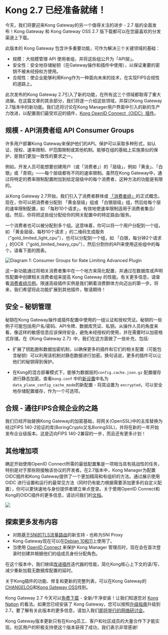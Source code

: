 # Kong 2.7 已经准备就绪！

今天，我们将要迎来Kong Gateway的另一个值得关注的进步 - 2.7 版的全面发布！Kong Gateway 和 Kong Gateway OSS 2.7 版下载都可以在您最喜欢的分发渠道上下载。

此版本的 Kong Gateway 包含许多重要功能，可作为解决三个关键领域的基础：

- 规模：大规模管理 API 使用者组，并将这些组公开为「API层」。
- 安全性：安全地存储秘钥（在Gateway操作和插件中使用），以保证重要的密钥不被未经授权方使用。
- 合规性：使企业能够利用Kong作为一种面向未来的技术，在实现FIPS合规性的道路上。 

此次发布的Kong Gateway 2.7引入了新的功能，在所有这三个领域都取得了重大进展。在这篇文章的其余部分，我们将逐一介绍这些领域，并探讨Kong Gateway 2.7版本中的新功能。我们还将讨论在Kong Manager用户界面中引入的新的生产力改进，以配置我们最受欢迎的插件，[Kong OpenID Connect（OIDC）插件](https://docs.konghq.com/hub/kong-inc/openid-connect/)。

## 规模 - API消费者组 API Consumer Groups

许多用户部署Kong Gateway来保护他们的API。保护可以采取多种形式，如认证、授权、速率限制、IP范围限制或其他机制。能够在组的基础上实施类似的保护，是我们更加一致性的要求之一。

例如，开发人员可能想要创建用户（或「消费者」）的「层级」，例如「黄金」、「白银」或「青铜」——每个层级都有不同的速率限制。虽然在Kong Gateway中，通过将特定的费率限制配置附加到给定层级中的每个消费者，这种方法的功能是有限的。

从Kong Gateway 2.7开始，我们引入了消费者群体或 [「消费者组」](https://docs.konghq.com/gateway/2.7.x/admin-api/consumer-groups/reference)的正式概念。现在，你可以把消费者分配到 「黄金层级」组或 「白银层级」组，然后给每个层的速率限制配置，如 「每秒10个请求」，有效地使速率限制适用于消费者集合/组。然后，你将把这些组分配给你的网关配置中的特定路由/服务。

一个消费者也可以被分配到多个组。这意味着，你可以将一个用户分配到一个组，如 「黄金层级，每秒10个请求 」的二维码生成服务（"gold_limited_light_cpu"），也可以分配到一个组，如 「白银，每分钟2个请求 」的OCR（"gold_limited_heavy_cpu"），然后分割你的API来使用这些组中的每个。请看下面的图表。

![Diagram 1: Consumer Groups for Rate Limiting Advanced Plugin](https://2tjosk2rxzc21medji3nfn1g-wpengine.netdna-ssl.com/wp-content/uploads/2021/12/Diagram-1-Consumer-Groups-for-Rate-Limiting-Advanced-Plugin-1536x860.jpg.webp)

这一新功能通过将相关消费者集中在一个地方来简化配置，并通过在数据库或声明性配置中创建相关消费者组来提高 Kong Gateway 的性能。有关更多信息，请查看[消费者组示例](https://docs.konghq.com/gateway/2.7.x/admin-api/consumer-groups/examples)。限速高级插件实例是我们朝着消费群体方向迈出的第一步。将来，我们希望将此功能扩展到其他插件，敬请期待！

## 安全 – 秘钥管理

秘钥在Kong Gateway操作或插件配置中使用的一组认证和授权凭证。秘钥的一些例子可能包括用户名/密码、API令牌、数据库凭证、私钥。从操作人员的角度来看，像这样的敏感信息应该保持安全，避免未经授权的使用，并在需要时以加密格式存储。在《Kong Gateway 2.7》中，我们在这方面做了一些补充，包括:

- 扩展了钥匙圈和数据加密机制，以确保更多的插件和它们的相关配置（可能包含秘钥）可以利用该机制对静态数据进行加密。换句话说，更多的插件可以让他们的秘钥得到保护。

- 在Kong的混合部署模式下，能够为数据层的`config.cache.json.gz` 配置缓存进行静态加密。查看`kong.conf` 中的[新设置](https://docs.konghq.com/gateway/2.7.x/reference/configuration/#data_plane_config_cache_mode)中名为`data_plane_config_cache_mode`的新配置 - 将其设置为 `encrypted`，可以安全地存储配置缓存，作为一个可选项。

## 合规 - 通往FIPS合规企业的之路

我们已经开始替换Kong Gateway的加密基础，将网关(OpenSSL)中的主库替换为经过FIPS 140-2验证的库(BoringCrypto又名BoringSSL)，并将在新的一年开始发布企业级版本。这是迈向FIPS 140-2兼容的一步，而且还有更多计划！

## 其他增加项

确定开始使用OpenID Connect所需的最低配置集是一项相当具有挑战性的任务，特别是对于那些刚接触该协议的开发者。在2.7版本中，Kong Manager为配置OIDC插件和Kong Gateway提供了一个更加精简和有组织的方法。通过展示使用 OIDC 进行设置和运行的最常见方法（同时仍有能力根据需要添加更多的自定义配置），你可以更快速地与身份提供者建立单点登录。关于使用OpenID Connect和Kong的OIDC插件的更多信息，请访问我们的[文档](https://docs.konghq.com/gateway/2.7.x/configure/auth/oidc-use-case/)。

![](https://2tjosk2rxzc21medji3nfn1g-wpengine.netdna-ssl.com/wp-content/uploads/2021/12/Diagram-2-New-and-Improved-OIDC-Plugin-Configuration.png.webp)

## 探索更多发布内容

- 对跑[基于SNI的TLS流量路由](https://docs.konghq.com/gateway/2.7.x/reference/proxy/#proxy-tls-passthrough-traffic)的新支持 - 也称为SNI Proxy 
- Kong Gateway现在可以在[Debian 10和11](https://docs.konghq.com/gateway/2.7.x/install-and-run/debian/)上使用了。
- 当使用 [OpenID Connect](https://docs.konghq.com/gateway/2.7.x/configure/auth/kong-manager/oidc-mapping) 来保护 Kong Manager 管理员时，现在会在首次登录时创建并根据他们的组成员身份分配角色。

在这个版本中，我们继续[改进插件](https://docs.konghq.com/gateway/changelog/#plugins)迭代器的性能，简化Kong核心上下文的读/写，减少重新加载无数据库配置的延时。

关于Kong插件的功能、修复和更新的完整列表，可以在Kong Gateway的[CHANGELOG](https://docs.konghq.com/gateway/changelog)和[Kong Gateway OSS](https://github.com/Kong/kong/blob/master/CHANGELOG.md)找到。

Kong Gateway 2.7 今天可以[免费下载](https://konghq.com/install/) - 全新/干净安装！让我们知道您对 [Kong Nation](https://discuss.konghq.com/) 的看法。如果您已经安装了 Kong Gateway，您可以按照[升级指南](https://docs.konghq.com/gateway/latest/install-and-run/upgrade-enterprise/#main)升级到 2.7。要了解有关此版本的更多信息，请加入我们[即将举行的网络研讨会](https://konghq.com/webinars/protect-apis-services/)。

Kong Gateway版本更新只有在Kong员工、客户和社区成员的大量合作下才能实现。社区用户的积极支持使这个版本获得了成功，我们表示非常感谢!








